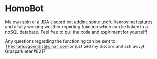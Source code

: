 # HomoBot
My own spin of a JDA discord bot adding some usefull/annoying features and a fully working weather reporting function which can be linked to a noSQL database.
Feel free to pull the code and expiriment for yourself!

Any questions regarding the functioning can be sent to: Theoharissgouridis@gmail.com
or just add my discord and ask away!: Grasparkieten#8217
